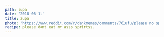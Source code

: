 ```yaml
---
path: zupa
date: '2018-06-11'
title: zupa
photo: 'https://www.reddit.com/r/dankmemes/comments/761ufu/please_no_spirits/'
recipe: please dont eat my asss sprirtss.
---
```



